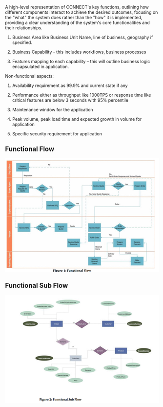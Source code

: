 A high-level representation of CONNECT's key functions, outlining how different components interact to achieve the desired outcomes, focusing on the "what" the system does rather than the "how" it is implemented, providing a clear understanding of the system's core functionalities and their relationships.

1. Business Area like Business Unit Name, line of business, geography if specified.

2. Business Capability - this includes workflows, business processes

3. Features mapping to each capability – this will outline business logic encapsulated in application.

Non-functional aspects:

1. Availability requirement as 99.9% and current state if any

2. Performance either as throughput like 1000TPS or response time like critical features are below 3 seconds with 95% percentile 

3. Maintenance window for the application

4. Peak volume, peak load time and expected growth in volume for application 

5. Specific security requirement for application


## Functional Flow
![Functional Flow](/FunctionalFlow.png)

## Functional Sub Flow 
![Functional Sub Flow](/FunctionalSubFlow.png)
